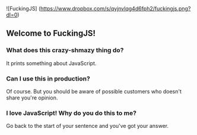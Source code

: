 ![FuckingJS]
(https://www.dropbox.com/s/qyjnvlqg4d6fph2/fuckingjs.png?dl=0)

## Welcome to FuckingJS!

### What does this crazy-shmazy thing do?

It prints something about JavaScript.

### Can I use this in production?

Of course. But you should be aware of possible customers who doesn't
share you're opinion.

### I love JavaScript! Why do you do this to me?

Go back to the start of your sentence and you've got your answer.

